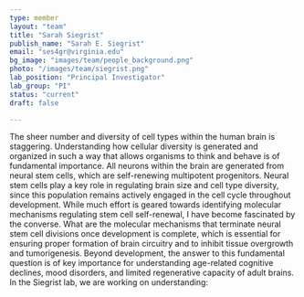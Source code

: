 ```yaml
---
type: member
layout: "team"
title: "Sarah Siegrist"
publish_name: "Sarah E. Siegrist"
email: "ses4gr@virginia.edu"
bg_image: "images/team/people_background.png"
photo: "/images/team/siegrist.png"
lab_position: "Principal Investigator"
lab_group: "PI"
status: "current"
draft: false

---
```


The sheer number and diversity of cell types within the human brain is staggering. Understanding how cellular diversity is generated and organized in such a way that allows organisms to think and behave is of fundamental importance. All neurons within the brain are generated from neural stem cells, which are self-renewing multipotent progenitors. Neural stem cells play a key role in regulating brain size and cell type diversity, since this population remains actively engaged in the cell cycle throughout development. While much effort is geared towards identifying molecular mechanisms regulating stem cell self-renewal, I have become fascinated by the converse. What are the molecular mechanisms that terminate neural stem cell divisions once development is complete, which is essential for ensuring proper formation of brain circuitry and to inhibit tissue overgrowth and tumorigenesis. Beyond development, the answer to this fundamental question is of key importance for understanding age-related cognitive declines, mood disorders, and limited regenerative capacity of adult brains. In the Siegrist lab, we are working on understanding: